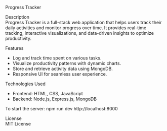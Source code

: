 Progress Tracker

Description  
Progress Tracker is a full-stack web application that helps users track their daily activities and monitor progress over time. It provides real-time tracking, interactive visualizations, and data-driven insights to optimize productivity.  

Features  
- Log and track time spent on various tasks.  
- Visualize productivity patterns with dynamic charts.  
- Store and retrieve activity data using MongoDB.  
- Responsive UI for seamless user experience.  

Technologies Used  
- Frontend: HTML, CSS, JavaScript  
- Backend: Node.js, Express.js, MongoDB 

To start the server:
npm run dev
http://localhost:8000

License  
MIT License
